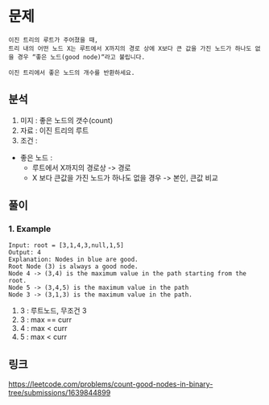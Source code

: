 # 문제 
~~~text
이진 트리의 루트가 주어졌을 때, 
트리 내의 어떤 노드 X는 루트에서 X까지의 경로 상에 X보다 큰 값을 가진 노드가 하나도 없을 경우 “좋은 노드(good node)“라고 불립니다.

이진 트리에서 좋은 노드의 개수를 반환하세요.
~~~

## 분석 
1. 미지 : 좋은 노드의 갯수(count)
2. 자료 : 이진 트리의 루트
3. 조건 : 
- 좋은 노드 : 
  - 루트에서 X까지의 경로상 -> 경로
  - X 보다 큰값을 가진 노드가 하나도 없을 경우 -> 본인, 큰값 비교

## 풀이 

### 1. Example 
~~~text
Input: root = [3,1,4,3,null,1,5]
Output: 4
Explanation: Nodes in blue are good.
Root Node (3) is always a good node.
Node 4 -> (3,4) is the maximum value in the path starting from the root.
Node 5 -> (3,4,5) is the maximum value in the path
Node 3 -> (3,1,3) is the maximum value in the path.
~~~

1. 3 : 루트노드, 무조건 3
2. 3 : max == curr
3. 4 : max < curr
4. 5 : max < curr 

## 링크 
https://leetcode.com/problems/count-good-nodes-in-binary-tree/submissions/1639844899
